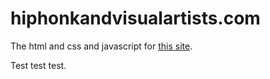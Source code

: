 hiphonkandvisualartists.com
===========================

The html and css and javascript for [this site](http://hiphonkandvisualartists.com).

Test test test.
